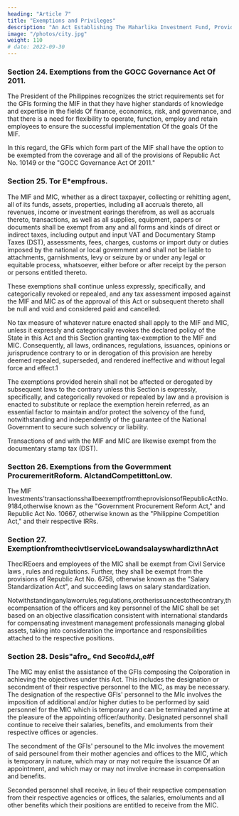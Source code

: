 ```yaml
---
heading: "Article 7"
title: "Exemptions and Privileges"
description: "An Act Establishing The Maharlika Investment Fund, Providing For The Management, Investment, And Use Of The Proceeds Of The fund, Appropriating Funds Thereof And For Other Purposes "
image: "/photos/city.jpg"
weight: 110
# date: 2022-09-30
---
```



### Section 24. Exemptions from the GOCC Governance Act Of 2011.

The President of the Philippines recognizes the strict requirements set for the GFls forming the MIF in that they have higher standards of knowledge and expertise in the fields Of finance, economics, risk, and governance, and that there is a need for flexibility to operate, function, employ and retain employees to ensure the successful implementation Of the goals Of the MIF. 

In this regard, the GFls which form part of the MIF shall have the option to be exempted from the coverage and all of the provisions of Republic Act No. 10149 or the "GOCC Governance Act Of 2011."


### Section 25. Tor E*empfrous. 

The MIF and MIC, whether as a direct taxpayer, collecting or rehitting agent, all of its funds, assets, properties, including all accruals thereto, all revenues, income or investment earings therefrom, as well as accruals thereto, transactions, as well as all supplies, equipment, papers or documents shall be exempt from any and all forms and kinds of direct or indirect taxes, including output and input VAT and Documentary Stamp Taxes (DST), assessments, fees, charges, customs or import duty or duties imposed by the national or local government and shall not be liable to attachments, garnishments, levy or seizure by or under any legal or equitable process, whatsoever, either before or after receipt by the person or persons entitled thereto.

These exemptions shall continue unless expressly, specifically, and categorically revoked or repealed, and any tax assessment imposed against the MIF and MIC as of the approval of this Act or subsequent thereto shall be null and void and considered paid and cancelled.

No tax measure of whatever nature enacted shall apply to the MIF and MIC, unless it expressly and categorically revokes the declared policy of the State in this Act and this Section granting tax-exemption to the MIF and MIC. Consequently, all laws, ordinances, regulations, issuances,
opinions or jurisprudence contrary to or in derogation of this provision are hereby deemed
repealed, superseded, and rendered ineffective and without legal force and effect.1

The exemptions provided herein shall not be affected or derogated by subsequent laws to the contrary unless this Section is expressly, specifically, and categorically revoked or repealed by law and a provision is enacted to substitute or replace the exemption herein referred, as an essential
factor to maintain and/or protect the solvency of the fund, notwithstanding and independently of
the guarantee of the National Government to secure such solvency or liability.

Transactions of and with the MIF and MIC are likewise exempt from the documentary stamp tax (DST).


### Sectton 26. Exemptions from the Govermment ProcuremeritRoform. AlctandCompetittonLow.

The MIF lnvestments'transactionsshallbeexemptfromtheprovisionsofRepublicActNo.9184,otherwise
known as the "Government Procurement Reform Act," and Republic Act No. 10667, otherwise
known as the "Philippine Competition Act," and their respective IRRs.

### Section 27. ExemptionfromthecivtlserviceLowandsalayswhardizthnAct

TheclREoers and employees of the MIC shall be exempt from Civil Service laws , rules and regulations. Further, they shall be exempt from the provisions of Republic Act No. 6758, otherwise known as the
"Salary Standardization Act", and succeeding laws on salary standardization.

Notwithstandinganylaworrules,regulations,orotherissuancestothecontrary,thecompensation
of the officers and key personnel of the MIC shall be set based on an objective classification
consistent with international standards for compensating investment management professionals
managing global assets, taking into consideration the importance and responsibilities attached to
the respective positions.

### Section 28. Desis"afro„ ¢nd Seco#dJ„e#f

The MIC may enlist the assistance of the GFls composing the Colporation in achieving the objectives under this Act. This includes the
designation or secondment of their respective personnel to the MIC, as may be necessary.
The designation of the respective GFls' personnel to the MIc involves the imposition of additional
and/or higher duties to be performed by said personnel for the MIC which is temporary and can be
terminated anytime at the pleasure of the appointing officer/authority. Designated personnel shall
continue to receive their salaries, benefits, and emoluments from their respective offices or
agencies.

The secondment of the GFls' persounel to the MIc involves the movement of said persounel from their mother agencies and offices to the MIC, which is temporary in nature, which may or may not require the issuance Of an appointment, and which may or may not involve increase in
compensation and benefits. 

Seconded personnel shall receive, in lieu of their respective compensation from their respective agencies or offices, the salaries, emoluments and all other benefits which their positions are entitled to receive from the MIC.
